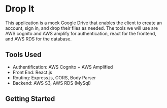 # Drop It
This application is a mock Google Drive that enables the client to create an account, sign in, and drop their files as needed. The tools we will use are AWS cognito and AWS amplify for authentication, react for the frontend, and AWS RDS for the database.

## Tools Used
- Authentification: AWS Cognito + AWS Amplified
- Front End: React.js
- Routing: Express.js, CORS, Body Parser
- Backend: AWS S3, AWS RDS (MySql)

## Getting Started
